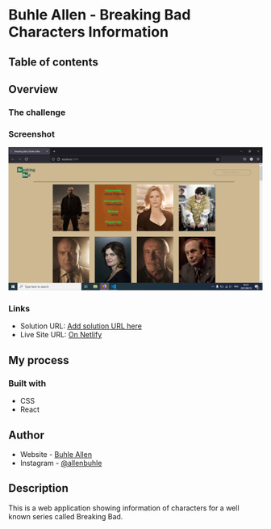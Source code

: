 # Buhle Allen - Breaking Bad Characters Information

## Table of contents

## Overview

### The challenge

### Screenshot

![](./screenShort.png)

### Links

- Solution URL: [Add solution URL here](https://github.com/AllenBuhle1/breaking-bad-character-info.git)
- Live Site URL: [On Netlify](none)

## My process

### Built with

- CSS
- React

## Author

- Website - [Buhle Allen](https://www.allenbuhle.com)
- Instagram - [@allenbuhle](https://www.twitter.com/allenbuhle)

## Description

This is a web application showing information of characters for a well known series called Breaking Bad.